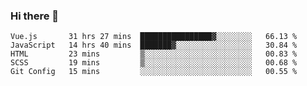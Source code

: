 ### Hi there 👋

<!--
**xin-code/Xin-code** is a ✨ _special_ ✨ repository because its `README.md` (this file) appears on your GitHub profile.

Here are some ideas to get you started:
<!--START_SECTION:waka-->
```text
Vue.js       31 hrs 27 mins  ████████████████▓░░░░░░░░   66.13 % 
JavaScript   14 hrs 40 mins  ███████▓░░░░░░░░░░░░░░░░░   30.84 % 
HTML         23 mins         ▒░░░░░░░░░░░░░░░░░░░░░░░░   00.83 % 
SCSS         19 mins         ▒░░░░░░░░░░░░░░░░░░░░░░░░   00.68 % 
Git Config   15 mins         ░░░░░░░░░░░░░░░░░░░░░░░░░   00.55 % 
```
<!--END_SECTION:waka-->
